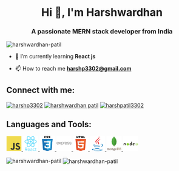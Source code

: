 <h1 align="center">Hi 👋, I'm Harshwardhan</h1>
<h3 align="center">A passionate MERN stack developer from India</h3>

<p align="left"> <img src="https://komarev.com/ghpvc/?username=harshwardhan-patil&label=Profile%20views&color=0e75b6&style=flat" alt="harshwardhan-patil" /> </p>

- 🌱 I’m currently learning **React js**

- 📫 How to reach me **harshp3302@gmail.com**

<h2 align="left">Connect with me:</h3>
<p align="left">
<a href="https://twitter.com/harshp3302" target="blank"><img align="center" src="https://raw.githubusercontent.com/rahuldkjain/github-profile-readme-generator/master/src/images/icons/Social/twitter.svg" alt="harshp3302" height="30" width="40" /></a>
<a href="https://linkedin.com/in/harshwardhan-patil-55758b218" target="blank"><img align="center" src="https://raw.githubusercontent.com/rahuldkjain/github-profile-readme-generator/master/src/images/icons/Social/linked-in-alt.svg" alt="harshwardhan patil" height="30" width="40" /></a>
<a href="https://www.leetcode.com/harshpatil3302" target="blank"><img align="center" src="https://raw.githubusercontent.com/rahuldkjain/github-profile-readme-generator/master/src/images/icons/Social/leet-code.svg" alt="harshpatil3302" height="30" width="40" /></a>
</p>

<h2 align="left">Languages and Tools:</h3>
<p align="left"> 
<a href="https://developer.mozilla.org/en-US/docs/Web/JavaScript" target="_blank" rel="noreferrer"> <img src="https://raw.githubusercontent.com/devicons/devicon/master/icons/javascript/javascript-original.svg" alt="javascript" width="40" height="40"/> </a>
<a href="https://reactjs.org/" target="_blank" rel="noreferrer"> <img src="https://raw.githubusercontent.com/devicons/devicon/master/icons/react/react-original-wordmark.svg" alt="react" width="40" height="40"/> </a>
<a href="https://www.w3schools.com/css/" target="_blank" rel="noreferrer"> <img src="https://raw.githubusercontent.com/devicons/devicon/master/icons/css3/css3-original-wordmark.svg" alt="css3" width="40" height="40"/> </a> <a href="https://expressjs.com" target="_blank" rel="noreferrer"> <img src="https://raw.githubusercontent.com/devicons/devicon/master/icons/express/express-original-wordmark.svg" alt="express" width="40" height="40"/> </a> <a href="https://www.w3.org/html/" target="_blank" rel="noreferrer"> <img src="https://raw.githubusercontent.com/devicons/devicon/master/icons/html5/html5-original-wordmark.svg" alt="html5" width="40" height="40"/> </a> <a href="https://www.java.com" target="_blank" rel="noreferrer"> <img src="https://raw.githubusercontent.com/devicons/devicon/master/icons/java/java-original.svg" alt="java" width="40" height="40"/> </a>  <a href="https://www.mongodb.com/" target="_blank" rel="noreferrer"> <img src="https://raw.githubusercontent.com/devicons/devicon/master/icons/mongodb/mongodb-original-wordmark.svg" alt="mongodb" width="40" height="40"/> </a> <a href="https://nodejs.org" target="_blank" rel="noreferrer"> <img src="https://raw.githubusercontent.com/devicons/devicon/master/icons/nodejs/nodejs-original-wordmark.svg" alt="nodejs" width="40" height="40"/> </a>  </p>

<span><img align="left" src="https://github-readme-stats.vercel.app/api/top-langs?username=harshwardhan-patil&show_icons=true&locale=en&layout=compact" alt="harshwardhan-patil" /></span>



<span>&nbsp;<img align="center" src="https://github-readme-stats.vercel.app/api?username=harshwardhan-patil&show_icons=true&locale=en" alt="harshwardhan-patil" /></span>

